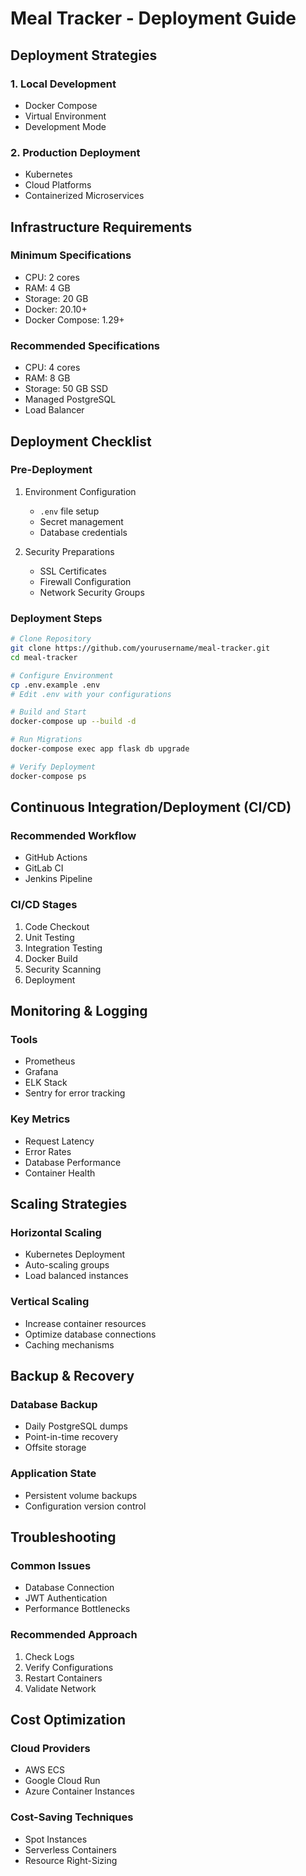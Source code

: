 # Meal Tracker - Deployment Guide

## Deployment Strategies

### 1. Local Development

- Docker Compose
- Virtual Environment
- Development Mode

### 2. Production Deployment

- Kubernetes
- Cloud Platforms
- Containerized Microservices

## Infrastructure Requirements

### Minimum Specifications

- CPU: 2 cores
- RAM: 4 GB
- Storage: 20 GB
- Docker: 20.10+
- Docker Compose: 1.29+

### Recommended Specifications

- CPU: 4 cores
- RAM: 8 GB
- Storage: 50 GB SSD
- Managed PostgreSQL
- Load Balancer

## Deployment Checklist

### Pre-Deployment

1. Environment Configuration
   - `.env` file setup
   - Secret management
   - Database credentials

2. Security Preparations
   - SSL Certificates
   - Firewall Configuration
   - Network Security Groups

### Deployment Steps

```bash
# Clone Repository
git clone https://github.com/yourusername/meal-tracker.git
cd meal-tracker

# Configure Environment
cp .env.example .env
# Edit .env with your configurations

# Build and Start
docker-compose up --build -d

# Run Migrations
docker-compose exec app flask db upgrade

# Verify Deployment
docker-compose ps
```

## Continuous Integration/Deployment (CI/CD)

### Recommended Workflow

- GitHub Actions
- GitLab CI
- Jenkins Pipeline

### CI/CD Stages

1. Code Checkout
2. Unit Testing
3. Integration Testing
4. Docker Build
5. Security Scanning
6. Deployment

## Monitoring & Logging

### Tools

- Prometheus
- Grafana
- ELK Stack
- Sentry for error tracking

### Key Metrics

- Request Latency
- Error Rates
- Database Performance
- Container Health

## Scaling Strategies

### Horizontal Scaling

- Kubernetes Deployment
- Auto-scaling groups
- Load balanced instances

### Vertical Scaling

- Increase container resources
- Optimize database connections
- Caching mechanisms

## Backup & Recovery

### Database Backup

- Daily PostgreSQL dumps
- Point-in-time recovery
- Offsite storage

### Application State

- Persistent volume backups
- Configuration version control

## Troubleshooting

### Common Issues

- Database Connection
- JWT Authentication
- Performance Bottlenecks

### Recommended Approach

1. Check Logs
2. Verify Configurations
3. Restart Containers
4. Validate Network

## Cost Optimization

### Cloud Providers

- AWS ECS
- Google Cloud Run
- Azure Container Instances

### Cost-Saving Techniques

- Spot Instances
- Serverless Containers
- Resource Right-Sizing
